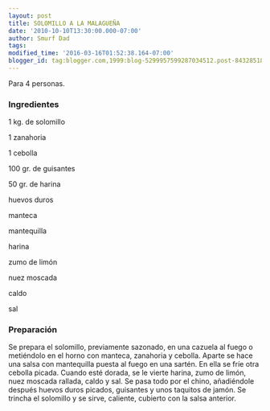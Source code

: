 ```yaml
---
layout: post
title: SOLOMILLO A LA MALAGUEÑA
date: '2010-10-10T13:30:00.000-07:00'
author: Smurf Dad
tags: 
modified_time: '2016-03-16T01:52:38.164-07:00'
blogger_id: tag:blogger.com,1999:blog-5299957599287034512.post-8432851834577941270
---
```


Para 4 personas.

<h3>Ingredientes</h3>

1 kg. de solomillo

1 zanahoria

1 cebolla

100 gr. de guisantes

50 gr. de harina

huevos duros

manteca

mantequilla

harina

zumo de limón

nuez moscada

caldo

sal

<h3>Preparación</h3>

Se prepara el solomillo, previamente sazonado, en una cazuela al fuego o metiéndolo en el horno con manteca, zanahoria y cebolla. Aparte se hace una salsa con mantequilla puesta al fuego en una sartén. En ella se fríe otra cebolla picada. Cuando esté dorada, se le vierte harina, zumo de limón, nuez moscada rallada, caldo y sal. Se pasa todo por el chino, añadiéndole después huevos duros picados, guisantes y unos taquitos de jamón. Se trincha el solomillo y se sirve, caliente, cubierto con la salsa anterior.

